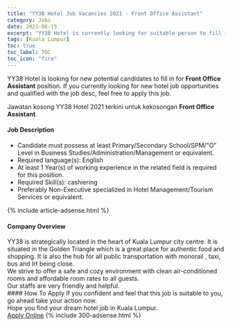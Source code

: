 ```yaml
---
title: "YY38 Hotel Job Vacancies 2021 - Front Office Assistant" 
category: Jobs 
date: 2021-06-15 
excerpt: "YY38 Hotel is currently looking for suitable person to fill in the Front Office Assistant which positioned at Kuala Lumpur" 
tags: [Kuala Lumpur] 
toc: true 
toc_label: TOC 
toc_icon: "fire" 
--- 
```


<p>YY38 Hotel is looking for new potential candidates to fill in for <b>Front Office Assistant</b> position. If you currently looking for new hotel job opportunities and qualified with the job desc, feel free to apply this job.
</p>Jawatan kosong YY38 Hotel 2021 terkini untuk kekosongan <b>Front Office Assistant</b>. 
<div><div><h4>Job Description</h4></div><div><div><span><div><ul><li>Candidate must possess at least Primary/Secondary School/SPM/"O" Level in Business Studies/Administration/Management or equivalent.</li><li>Required language(s):&#160;English</li><li>At least 1&#160;Year(s) of working experience in the related field is required for this position.</li><li>Required Skill(s): cashiering</li><li>Preferably Non-Executive specialized in Hotel Management/Tourism Services or equivalent.</li></ul></div></span></div></div></div> 
{% include article-adsense.html %} 
<div><div><h4>Company Overview</h4></div><div><div><span><div><div>YY38 is strategically located in the heart of Kuala Lumpur city centre. It is situated in the Golden Triangle which is a great place for authentic food and shopping. It is also the hub for all public transportation with monorail , taxi, bus and lrt being close.</div>
<div>We strive to offer a safe and cozy environment with clean air-conditioned rooms and affordable room rates to all guests.</div>
<div>Our staffs are very friendly and helpful.</div></div></span></div></div></div> 
#### How To Apply 
If you confident and feel that this job is suitable to you, go ahead take your action now. <br/> 
Hope you find your dream hotel job in Kuala Lumpur. <br/> 
<a href="https://www.jobstreet.com.my/en/job/front-office-assistant-4569444?jobId=jobstreet-my-job-4569444" class="btn btn--info" target="_blank" rel="nofollow noopenner">Apply Online</a> 
{% include 300-adsense.html %} 